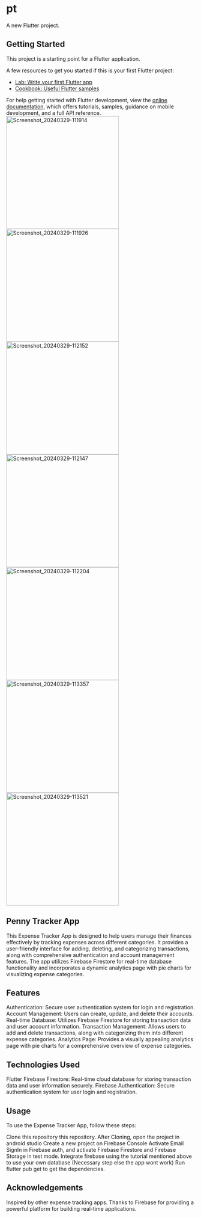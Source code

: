 # pt

A new Flutter project.

## Getting Started

This project is a starting point for a Flutter application.

A few resources to get you started if this is your first Flutter project:

- [Lab: Write your first Flutter app](https://docs.flutter.dev/get-started/codelab)
- [Cookbook: Useful Flutter samples](https://docs.flutter.dev/cookbook)

For help getting started with Flutter development, view the
[online documentation](https://docs.flutter.dev/), which offers tutorials,
samples, guidance on mobile development, and a full API reference.
<img src="https://github.com/lazypanda2004/Penny_Tracker/assets/118502665/28be5561-6029-4e09-9691-120f4ad43c0c" width="300" alt="Screenshot_20240329-111914">
<img src="https://github.com/lazypanda2004/Penny_Tracker/assets/118502665/bc0163c9-6bdc-4953-a0d5-30e53f969d28" width="300" alt="Screenshot_20240329-111926">
<img src="https://github.com/lazypanda2004/Penny_Tracker/assets/118502665/acabbace-5a7d-496d-8535-1325ea85593d" width="300" alt="Screenshot_20240329-112152">
<img src="https://github.com/lazypanda2004/Penny_Tracker/assets/118502665/ca981123-940d-4518-a7c6-87045573d478" width="300" alt="Screenshot_20240329-112147">
<img src="https://github.com/lazypanda2004/Penny_Tracker/assets/118502665/2cbe8f35-2d5c-4f99-9307-5a7223199e11" width="300" alt="Screenshot_20240329-112204">
<img src="https://github.com/lazypanda2004/Penny_Tracker/assets/118502665/39fc9b8c-7d33-4ffc-9363-47f7d558e144" width="300" alt="Screenshot_20240329-113357">
<img src="https://github.com/lazypanda2004/Penny_Tracker/assets/118502665/4e445779-218c-4242-89ba-3ae9388e3d79" width="300" alt="Screenshot_20240329-113521">



## Penny Tracker App
This Expense Tracker App is designed to help users manage their finances effectively by tracking expenses across different categories. It provides a user-friendly interface for adding, deleting, and categorizing transactions, along with comprehensive authentication and account management features. The app utilizes Firebase Firestore for real-time database functionality and incorporates a dynamic analytics page with pie charts for visualizing expense categories.

## Features
Authentication: Secure user authentication system for login and registration.
Account Management: Users can create, update, and delete their accounts.
Real-time Database: Utilizes Firebase Firestore for storing transaction data and user account information.
Transaction Management: Allows users to add and delete transactions, along with categorizing them into different expense categories.
Analytics Page: Provides a visually appealing analytics page with pie charts for a comprehensive overview of expense categories.

## Technologies Used
Flutter
Firebase Firestore: Real-time cloud database for storing transaction data and user information securely.
Firebase Authentication: Secure authentication system for user login and registration.

## Usage
To use the Expense Tracker App, follow these steps:

Clone this repository this repository.
After Cloning, open the project in android studio
Create a new project on Firebase Console
Activate Email SignIn in Firebase auth, and activate Firebase Firestore and Firebase Storage in test mode.
Integrate firebase using the tutorial mentioned above to use your own database (Necessary step else the app wont work)
Run flutter pub get to get the dependencies.

## Acknowledgements
Inspired by other expense tracking apps.
Thanks to Firebase for providing a powerful platform for building real-time applications.
